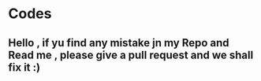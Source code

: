 # Codes
## Hello , if yu find any mistake jn my Repo and Read me , please give a pull request and we shall fix it :)
